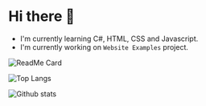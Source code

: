 # Hi there 👋

- I'm currently learning C#, HTML, CSS and Javascript.
- I'm currently working on `Website Examples` project.

![ReadMe Card](https://github-readme-stats.vercel.app/api/pin/?username=KBeyzaDamla&repo=Website-Examples&theme=dark)

![Top Langs](https://github-readme-stats.vercel.app/api/top-langs/?username=KBeyzaDamla&layout=compact&theme=dark)

![Github stats](https://github-readme-stats.vercel.app/api?username=KBeyzaDamla&theme=dark&show_icons=true)
